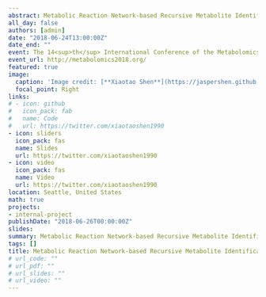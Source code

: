```yaml
---
abstract: Metabolic Reaction Network-based Recursive Metabolite Identification for Untargeted Metabolomics
all_day: false
authors: [admin]
date: "2018-06-24T13:00:00Z"
date_end: ""
event: The 14<sup>th</sup> International Conference of the Metabolomics Society
event_url: http://metabolomics2018.org/
featured: true
image:
  caption: 'Image credit: [**Xiaotao Shen**](https://jaspershen.github.io/)'
  focal_point: Right
links:
# - icon: github
#   icon_pack: fab
#   name: Code
#   url: https://twitter.com/xiaotaoshen1990
- icon: sliders
  icon_pack: fas
  name: Slides
  url: https://twitter.com/xiaotaoshen1990
- icon: video
  icon_pack: fas
  name: Video
  url: https://twitter.com/xiaotaoshen1990
location: Seattle, United States
math: true
projects:
- internal-project
publishDate: "2018-06-26T00:00:00Z"
slides: 
summary: Metabolic Reaction Network-based Recursive Metabolite Identification for Untargeted Metabolomics
tags: []
title: Metabolic Reaction Network-based Recursive Metabolite Identification for Untargeted Metabolomics
# url_code: ""
# url_pdf: ""
# url_slides: ""
# url_video: ""
---
```

